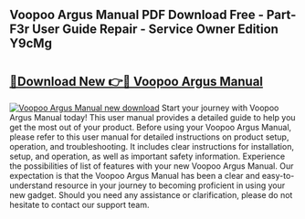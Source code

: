 ## Voopoo Argus Manual PDF Download Free - Part-F3r User Guide Repair - Service Owner Edition Y9cMg

# <h2><a href="http://cf16305.oget.top/?id=Voopoo+Argus+Manual">🔗Download New 👉🔴 Voopoo Argus Manual</a></h2>

[![Voopoo Argus Manual new download](https://i.imgur.com/5g1atiW.png)](http://cf16305.oget.top/?id=Voopoo+Argus+Manual)
Start your journey with Voopoo Argus Manual today! This user manual provides a detailed guide to help you get the most out of your product. Before using your Voopoo Argus Manual, please refer to this user manual for detailed instructions on product setup, operation, and troubleshooting. It includes clear instructions for installation, setup, and operation, as well as important safety information. Experience the possibilities of list of features with your new Voopoo Argus Manual. Our expectation is that the Voopoo Argus Manual has been a clear and easy-to-understand resource in your journey to becoming proficient in using your new gadget. Should you need any assistance or clarification, please do not hesitate to contact our support team.
